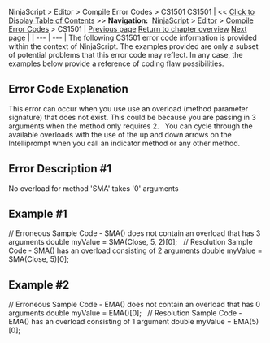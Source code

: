 ﻿
NinjaScript \> Editor \> Compile Error Codes \> CS1501
CS1501
| \<\< [Click to Display Table of Contents](cs1501.md) \>\> **Navigation:**     [NinjaScript](ninjascript-1.md) \> [Editor](editor-1.md) \> [Compile Error Codes](compile_error_codes-1.md) \> CS1501 | [Previous page](cs1061-1.md) [Return to chapter overview](compile_error_codes-1.md) [Next page](cs1502-1.md) |
| --- | --- |
The following CS1501 error code information is provided within the context of NinjaScript. The examples provided are only a subset of potential problems that this error code may reflect. In any case, the examples below provide a reference of coding flaw possibilities.
## 
## Error Code Explanation
This error can occur when you use use an overload (method parameter signature) that does not exist. This could be because you are passing in 3 arguments when the method only requires 2\.
 
You can cycle through the available overloads with the use of the up and down arrows on the Intelliprompt when you call an indicator method or any other method.
## 
## Error Description \#1 
No overload for method 'SMA' takes '0' arguments
 
## Example \#1
// Erroneous Sample Code \- SMA() does not contain an overload that has 3 arguments
double myValue \= SMA(Close, 5, 2\)\[0];
 
// Resolution Sample Code \- SMA() has an overload consisting of 2 arguments
double myValue \= SMA(Close, 5\)\[0];
## 
## Example \#2
// Erroneous Sample Code \- EMA() does not contain an overload that has 0 arguments
double myValue \= EMA()\[0]; 
 
// Resolution Sample Code \- EMA() has an overload consisting of 1 argument
double myValue \= EMA(5\)\[0]; 
 

